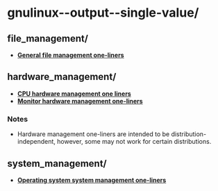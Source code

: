 
# gnulinux--output--single-value/

## file_management/

* [**General file management one-liners**](file_management/general-file-management.one-liners)

## hardware_management/

* [**CPU hardware management one liners**](hardware_management/cpu-hardware-management.one-liners)
* [**Monitor hardware management one-liners**](hardware_management/monitor-hardware-management.one-liners)

### Notes

* Hardware management one-liners are intended to be distribution-independent, however, some may not work for certain
distributions.

## system_management/

* [**Operating system system management one-liners**](system_management/operating-system-system-management.one-liners)

